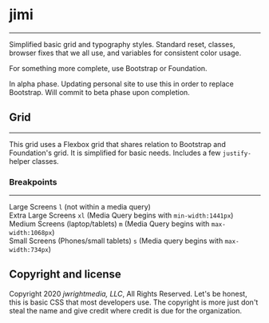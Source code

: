 # jimi
---

Simplified basic grid and typography styles. Standard reset, classes, browser fixes that we all use, and variables for consistent color usage. 

For something more complete, use Bootstrap or Foundation.

In alpha phase. Updating personal site to use this in order to replace Bootstrap. Will commit to beta phase upon completion.

## Grid
---

This grid uses a Flexbox grid that shares relation to Bootstrap and Foundation's grid. It is simplified for basic needs. Includes a few `justify-` helper classes.

### Breakpoints
---
Large Screens `l` (not within a media query)  
Extra Large Screens `xl` (Media Query begins with `min-width:1441px`)  
Medium Screens (laptop/tablets) `m` (Media Query begins with `max-width:1068px`)  
Small Screens (Phones/small tablets) `s` (Media query begins with `max-width:734px`)  

## Copyright and license

Copyright 2020 *jwrightmedia, LLC*, All Rights Reserved. 
Let's be honest, this is basic CSS that most developers use. The copyright is more just don't steal the name and give credit where credit is due for the organization. 